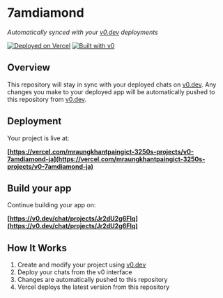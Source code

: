 # 7amdiamond

*Automatically synced with your [v0.dev](https://v0.dev) deployments*

[![Deployed on Vercel](https://img.shields.io/badge/Deployed%20on-Vercel-black?style=for-the-badge&logo=vercel)](https://vercel.com/mraungkhantpaingict-3250s-projects/v0-7amdiamond-ja)
[![Built with v0](https://img.shields.io/badge/Built%20with-v0.dev-black?style=for-the-badge)](https://v0.dev/chat/projects/Jr2dU2g6Flq)

## Overview

This repository will stay in sync with your deployed chats on [v0.dev](https://v0.dev).
Any changes you make to your deployed app will be automatically pushed to this repository from [v0.dev](https://v0.dev).

## Deployment

Your project is live at:

**[https://vercel.com/mraungkhantpaingict-3250s-projects/v0-7amdiamond-ja](https://vercel.com/mraungkhantpaingict-3250s-projects/v0-7amdiamond-ja)**

## Build your app

Continue building your app on:

**[https://v0.dev/chat/projects/Jr2dU2g6Flq](https://v0.dev/chat/projects/Jr2dU2g6Flq)**

## How It Works

1. Create and modify your project using [v0.dev](https://v0.dev)
2. Deploy your chats from the v0 interface
3. Changes are automatically pushed to this repository
4. Vercel deploys the latest version from this repository
